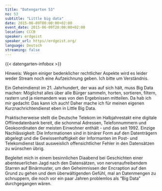 ```yaml
---
title: "Datengarten 53"
no: 53
subtitle: "Little big data"
date: 2015-06-09T00:00:00+02:00
event_date: 2015-06-09T20:00:00+02:00
location: CCCB
speaker: erdgeist
speaker_url: https//erdgeist.org/
language: Deutsch
streaming: false
---
```

{{< datengarten-infobox >}}

Hinweis: Wegen einiger bedenklicher rechtlicher Aspekte wird es leider weder
Stream noch eine Aufzeichnung geben. Ich bitte um Verständnis.

Ein Geheimdienst im 21. Jahrhundert, der was auf sich hält, muss Big
Data machen: Möglichst alles über alle Bürger sammeln, horten,
sortieren, filtern, rastern und ja niemandem was von den Ergebnissen
mitteilen. Da hab ich mir gedacht: Das kann ich auch! Daher mache ich
für meinen eigenen Kurznachrichtendienst eben in Little Big Data.

Praktischerweise stellt die Deutsche Telekom im Halbjahrestakt eine
digitale Offlinedatenbank bereit, die schonmal Adressen, Telefonnummern
und Geokoordinaten der meisten Einwohner enthält - und das seit 1992.
Einzige Nachlässigkeit: Die Informationen sind in binärer Form auf den
Datenträgern abgelegt und die Gewissenhaftigkeit der Informanten im
Post- und Telekomdienst lässt ausweislich offensichtlicher Fehler in den
Datensätzen zu wünschen übrig.

Begleitet mich in einem besinnlichen Diaabend bei Geschichten einer
abenteuerlichen Jagd nach den Datensätzen, von nervenaufreibendem
Starren auf Binärmuster, um den Geheimnissen der Encraption auf den
Grund zu gehen und dem überwältigenden Gefühl, mal an Datenmengen zu
schnuppern, die noch vor ein paar Jahren problemlos als “Big Data”
durchgegangen wären.
